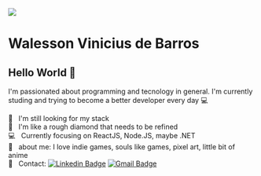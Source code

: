 <img width="auto" src="https://thumbs.dreamstime.com/b/horizontal-banner-hands-typing-laptop-keyboard-various-electronic-devices-symbols-programming-software-horizontal-125917922.jpg"/>

# Walesson Vinicius de Barros

## Hello World 👋

I'm passionated about programming and tecnology in general.
I'm currently studing and trying to become a better developer every day :computer:

:eyes: &nbsp; I'm still looking for my stack
<br/>
:gem: &nbsp; I'm like a rough diamond that needs to be refined
<br/>
:computer: &nbsp; Currently focusing on ReactJS, Node.JS, maybe .NET
<br/>
💬  &nbsp; about me: I love indie games, souls like games, pixel art, little bit of anime
<br/>
:email: &nbsp; Contact: [![Linkedin Badge](https://img.shields.io/badge/-WalessonBarros-blue?style=flat-square&logo=Linkedin&logoColor=white&link=https://www.linkedin.com/in/walesson-vinicius-de-barros-041403190/)](https://www.linkedin.com/in/walesson-vinicius-de-barros-041403190/)
[![Gmail Badge](https://img.shields.io/badge/-wvinicius.ggpw@gmail.com-c14438?style=flat-square&logo=Gmail&logoColor=white&link=mailto:wvinicius.ggpw@gmail.com)](mailto:wvinicius.ggpw@gmail.com)
